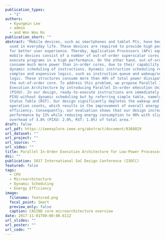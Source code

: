 ```yaml
---
publication_types:
  - "1"
authors:
  - Kyungmin Lee
  - admin
  - and Won Woo Ro
publication_short: ""
abstract: "Mobile devices, such as smartphones and tablet PCs, have been widely
  used in everyday life. These devices are required to provide high performance
  for better user experience. Thereby, Application Processors (APs) equipped in
  mobile devices consist of a number of out-of-order superscalar cores that
  execute programs in a high performance. On the other hand, out-of-order cores
  consume much more power than in-order cores, due to their capability for
  dynamic scheduling of instructions. Dynamic instruction scheduling requires
  complex and expensive logics, such as instruction queue and wakeup/select
  logic. These structures consume more than 40% of total power dissipation of
  the out-of-order core. To address this problem, we propose Parallel In-Order
  Execution Architecture by introducing Parallel In-order eXecution Units
  (PIXU). In our design, ready-to-execute instructions are immediately issued to
  PIXU without dynamic scheduling but by referring simple table, namely Register
  Status Table (RST). Our design significantly depletes the wakeup and selection
  operation counts, which results in the improvement of overall energy
  efficiency. Consequently, our evaluation shows that our design increases the
  performance by 13% while reducing energy consumption to 90% with slight area
  overhead of 3.8% (PIXU: 2.0%, RST: 1.8%) of total area."
draft: false
url_pdf: https://ieeexplore.ieee.org/abstract/document/8368829
url_dataset: ""
url_project: ""
url_source: ""
url_video: ""
title: Parallel In-Order Execution Architecture for Low-Power Processor
doi: ""
publication: 2017 International SoC Design Conference (ISOCC)
featured: false
tags:
  - CPU
  - Microarchitecture
  - Dynamic Scheduling
  - Energy Efficiency
image:
  filename: featured.png
  focal_point: Smart
  preview_only: false
  caption: CASINO core microarchitecture overview
date: 2017-11-01T00:00:00.611Z
url_slides: ""
url_poster: ""
url_code: ""
---
```

